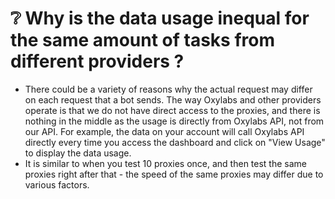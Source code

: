 # ❔ Why is the data usage inequal for the same amount of tasks from different providers ?

* There could be a variety of reasons why the actual request may differ on each request that a bot sends. The way Oxylabs and other providers operate is that we do not have direct access to the proxies, and there is nothing in the middle as the usage is directly from Oxylabs API, not from our API. For example, the data on your account will call Oxylabs API directly every time you access the dashboard and click on "View Usage" to display the data usage.
* It is similar to when you test 10 proxies once, and then test the same proxies right after that - the speed of the same proxies may differ due to various factors.
